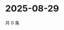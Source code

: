 # 2025-08-29

共 0 条

<!-- BEGIN ZHIHUVIDEO -->
<!-- 最后更新时间 Fri Aug 29 2025 22:10:57 GMT+0800 (China Standard Time) -->

<!-- END ZHIHUVIDEO -->
